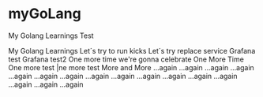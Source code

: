 # myGoLang

My Golang Learnings Test

My Golang Learnings 
Let´s try to run kicks
Let´s try replace service
Grafana test
Grafana test2
One more time
we're gonna celebrate
One More Time
One more test
|ne more test
More and More
...again
...again
...again
...again
...again
...again
...again
...again
...again
...again
...again
...again
...again
...again
...again
...again

